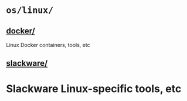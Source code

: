# `os/linux/`

## [docker/](./docker/)
Linux Docker containers, tools, etc

## [slackware/](./slackware/)
# Slackware Linux-specific tools, etc
